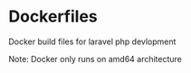 # Dockerfiles
Docker build files for laravel php devlopment

Note: Docker only runs on amd64 architecture
